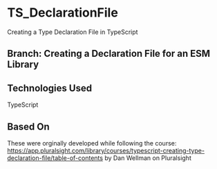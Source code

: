 # TS_DeclarationFile
Creating a Type Declaration File in TypeScript

## Branch: Creating a Declaration File for an ESM Library

## Technologies Used
TypeScript

## Based On
These were orginally developed while following the course: https://app.pluralsight.com/library/courses/typescript-creating-type-declaration-file/table-of-contents by Dan Wellman on Pluralsight

